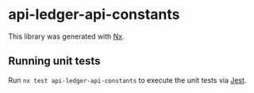 # api-ledger-api-constants

This library was generated with [Nx](https://nx.dev).

## Running unit tests

Run `nx test api-ledger-api-constants` to execute the unit tests via [Jest](https://jestjs.io).

